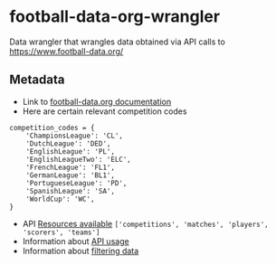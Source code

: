 # football-data-org-wrangler
Data wrangler that wrangles data obtained via API calls to https://www.football-data.org/

## Metadata
- Link to [football-data.org documentation](https://www.football-data.org/documentation/quickstart)
- Here are certain relevant competition codes
```
competition_codes = {
    'ChampionsLeague': 'CL',
    'DutchLeague': 'DED',
    'EnglishLeague': 'PL',
    'EnglishLeagueTwo': 'ELC',
    'FrenchLeague': 'FL1',
    'GermanLeague': 'BL1',
    'PortugueseLeague': 'PD',
    'SpanishLeague': 'SA',
    'WorldCup': 'WC',
}
```
- API [Resources available](https://www.football-data.org/docs/v1/index.html#_resources)
`['competitions', 'matches', 'players', 'scorers', 'teams']`
- Information about [API usage](https://www.football-data.org/documentation/quickstart)
- Information about [filtering data](www.football-data.org/documentation/quickstart#filtering)